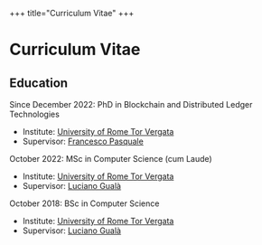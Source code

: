 +++
title="Curriculum Vitae"
+++

# Curriculum Vitae

## Education

Since December 2022: PhD in Blockchain and Distributed Ledger Technologies 
- Institute: [University of Rome Tor Vergata](https://web.uniroma2.it/)
- Supervisor: [Francesco Pasquale](https://www.mat.uniroma2.it/~pasquale/)

October 2022: MSc in Computer Science (cum Laude) 
- Institute: [University of Rome Tor Vergata](https://web.uniroma2.it/)
- Supervisor: [Luciano Gualà](https://www.mat.uniroma2.it/~guala/)

October 2018: BSc in Computer Science 
- Institute: [University of Rome Tor Vergata](https://web.uniroma2.it/)
- Supervisor: [Luciano Gualà](https://www.mat.uniroma2.it/~guala/)


